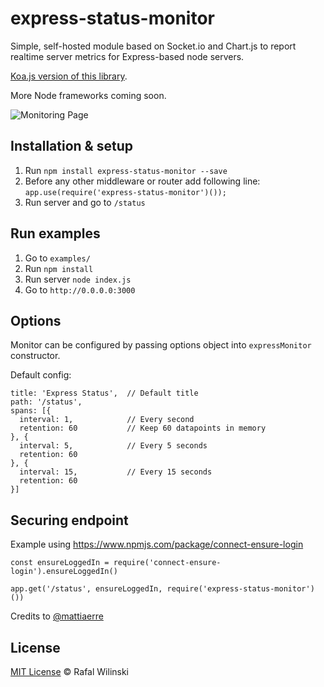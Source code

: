 # express-status-monitor
Simple, self-hosted module based on Socket.io and Chart.js to report realtime server metrics for Express-based node servers. 

[Koa.js version of this library](https://github.com/capaj/koa-monitor).

More Node frameworks coming soon.

![Monitoring Page](http://i.imgur.com/AHizEWq.gif "Monitoring Page")

## Installation & setup
1. Run `npm install express-status-monitor --save`
2. Before any other middleware or router add following line:
`app.use(require('express-status-monitor')());`
3. Run server and go to `/status`

## Run examples

1. Go to `examples/`
2. Run `npm install`
3. Run server `node index.js`
4. Go to `http://0.0.0.0:3000`

## Options

Monitor can be configured by passing options object into `expressMonitor` constructor.

Default config:
```
title: 'Express Status',  // Default title
path: '/status',
spans: [{
  interval: 1,            // Every second
  retention: 60           // Keep 60 datapoints in memory
}, {
  interval: 5,            // Every 5 seconds
  retention: 60
}, {
  interval: 15,           // Every 15 seconds
  retention: 60
}]

```

## Securing endpoint

Example using https://www.npmjs.com/package/connect-ensure-login
```
const ensureLoggedIn = require('connect-ensure-login').ensureLoggedIn()

app.get('/status', ensureLoggedIn, require('express-status-monitor')())
```

Credits to [@mattiaerre](https://github.com/mattiaerre)

## License

[MIT License](https://opensource.org/licenses/MIT) © Rafal Wilinski
